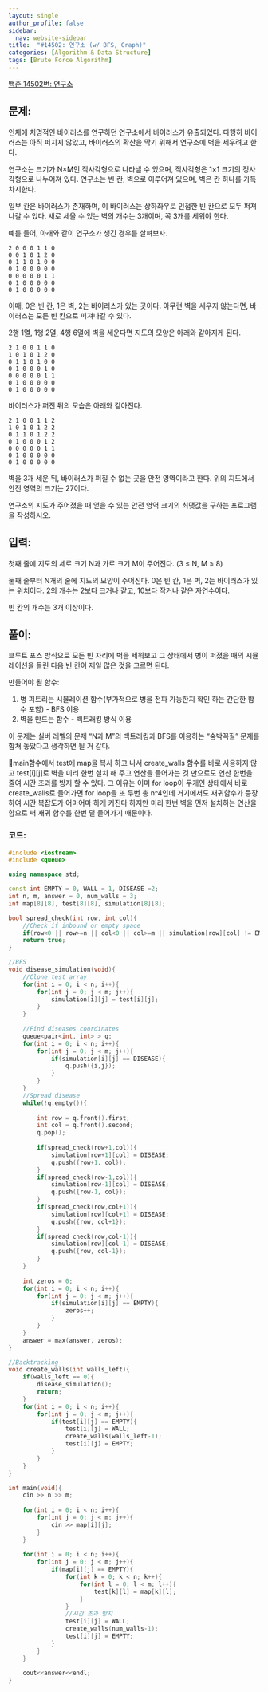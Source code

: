 ```yaml
---
layout: single
author_profile: false
sidebar:
  nav: website-sidebar
title:  "#14502: 연구소 (w/ BFS, Graph)"
categories: [Algorithm & Data Structure]
tags: [Brute Force Algorithm]
---
```


[백준 14502번: 연구소](https://www.acmicpc.net/problem/14502)

## 문제:

인체에 치명적인 바이러스를 연구하던 연구소에서 바이러스가 유출되었다. 다행히 바이러스는 아직 퍼지지 않았고, 바이러스의 확산을 막기 위해서 연구소에 벽을 세우려고 한다.

연구소는 크기가 N×M인 직사각형으로 나타낼 수 있으며, 직사각형은 1×1 크기의 정사각형으로 나누어져 있다. 연구소는 빈 칸, 벽으로 이루어져 있으며, 벽은 칸 하나를 가득 차지한다.

일부 칸은 바이러스가 존재하며, 이 바이러스는 상하좌우로 인접한 빈 칸으로 모두 퍼져나갈 수 있다. 새로 세울 수 있는 벽의 개수는 3개이며, 꼭 3개를 세워야 한다.

예를 들어, 아래와 같이 연구소가 생긴 경우를 살펴보자.

```
2 0 0 0 1 1 0
0 0 1 0 1 2 0
0 1 1 0 1 0 0
0 1 0 0 0 0 0
0 0 0 0 0 1 1
0 1 0 0 0 0 0
0 1 0 0 0 0 0
```

이때, 0은 빈 칸, 1은 벽, 2는 바이러스가 있는 곳이다. 아무런 벽을 세우지 않는다면, 바이러스는 모든 빈 칸으로 퍼져나갈 수 있다.

2행 1열, 1행 2열, 4행 6열에 벽을 세운다면 지도의 모양은 아래와 같아지게 된다.

```
2 1 0 0 1 1 0
1 0 1 0 1 2 0
0 1 1 0 1 0 0
0 1 0 0 0 1 0
0 0 0 0 0 1 1
0 1 0 0 0 0 0
0 1 0 0 0 0 0
```

바이러스가 퍼진 뒤의 모습은 아래와 같아진다.

```
2 1 0 0 1 1 2
1 0 1 0 1 2 2
0 1 1 0 1 2 2
0 1 0 0 0 1 2
0 0 0 0 0 1 1
0 1 0 0 0 0 0
0 1 0 0 0 0 0
```

벽을 3개 세운 뒤, 바이러스가 퍼질 수 없는 곳을 안전 영역이라고 한다. 위의 지도에서 안전 영역의 크기는 27이다.

연구소의 지도가 주어졌을 때 얻을 수 있는 안전 영역 크기의 최댓값을 구하는 프로그램을 작성하시오.

## 입력:

첫째 줄에 지도의 세로 크기 N과 가로 크기 M이 주어진다. (3 ≤ N, M ≤ 8)

둘째 줄부터 N개의 줄에 지도의 모양이 주어진다. 0은 빈 칸, 1은 벽, 2는 바이러스가 있는 위치이다. 2의 개수는 2보다 크거나 같고, 10보다 작거나 같은 자연수이다.

빈 칸의 개수는 3개 이상이다.

## 풀이:

브루트 포스 방식으로 모든 빈 자리에 벽을 세워보고 그 상태에서 병이 퍼졌을 때의 시뮬레이션을 돌린 다음 빈 칸이 제일 많은 것을 고르면 된다.

만들어야 될 함수:

1. 병 퍼트리는 시뮬레이션 함수(부가적으로 병을 전파 가능한지 확인 하는 간단한 함수 포함) - BFS 이용
2. 벽을 만드는 함수 - 백트래킹 방식 이용

이 문제는 실버 레벨의 문제 “N과 M”의 백트래킹과 BFS를 이용하는 “숨박꼭질” 문제를 합쳐 놓았다고 생각하면 될 거 같다.

🔎main함수에서 test에 map을 복사 하고 나서 create_walls 함수를 바로 사용하지 않고 test[i][j]로 벽을 미리 한번 설치 해 주고 연산을 들어가는 것 만으로도 연산 한번을 줄여 시간 초과를 방지 할 수 있다. 그 이유는 이미 for loop이 두개인 상태에서 바로 create_walls로 들어가면 for loop을 또 두번 총 n^4인데 거기에서도 재귀함수가 등장하여 시간 복잡도가 어마어마 하게 커진다 하지만 미리 한번 벽을 먼저 설치하는 연산을 함으로 써 재귀 함수를 한번 덜 들어가기 때문이다.

### 코드:

```cpp
#include <iostream>
#include <queue>

using namespace std;

const int EMPTY = 0, WALL = 1, DISEASE =2; 
int n, m, answer = 0, num_walls = 3;
int map[8][8], test[8][8], simulation[8][8];

bool spread_check(int row, int col){
	//Check if inbound or empty space
	if(row<0 || row>=n || col<0 || col>=m || simulation[row][col] != EMPTY) return false;
	return true;
}

//BFS
void disease_simulation(void){
	//Clone test array
	for(int i = 0; i < n; i++){
		for(int j = 0; j < m; j++){
			simulation[i][j] = test[i][j];
		}
	}
	
	//Find diseases coordinates
	queue<pair<int, int> > q;
	for(int i = 0; i < n; i++){
		for(int j = 0; j < m; j++){
			if(simulation[i][j] == DISEASE){
				q.push({i,j});
			}
		}
	}
	//Spread disease
	while(!q.empty()){
		
		int row = q.front().first;
		int col = q.front().second;
		q.pop();
		 
		if(spread_check(row+1,col)){
			simulation[row+1][col] = DISEASE;
			q.push({row+1, col});
		}
		if(spread_check(row-1,col)){
			simulation[row-1][col] = DISEASE;
			q.push({row-1, col});
		}
		if(spread_check(row,col+1)){
			simulation[row][col+1] = DISEASE;
			q.push({row, col+1});			
		}
		if(spread_check(row,col-1)){
			simulation[row][col-1] = DISEASE;
			q.push({row, col-1});			
		}
	}
	
	int zeros = 0;
	for(int i = 0; i < n; i++){
		for(int j = 0; j < m; j++){
			if(simulation[i][j] == EMPTY){
				zeros++;
			}
		}
	}
	answer = max(answer, zeros);
}

//Backtracking
void create_walls(int walls_left){
	if(walls_left == 0){
		disease_simulation();
		return;
	}
	for(int i = 0; i < n; i++){
		for(int j = 0; j < m; j++){
			if(test[i][j] == EMPTY){
				test[i][j] = WALL;
				create_walls(walls_left-1);
				test[i][j] = EMPTY;
			}
		}
	}
}

int main(void){
	cin >> n >> m;
	
	for(int i = 0; i < n; i++){
		for(int j = 0; j < m; j++){
			cin >> map[i][j];
		}
	}
	
	for(int i = 0; i < n; i++){
		for(int j = 0; j < m; j++){
			if(map[i][j] == EMPTY){
				for(int k = 0; k < n; k++){
					for(int l = 0; l < m; l++){
						test[k][l] = map[k][l];
					}
				}
				//시간 초과 방지 
				test[i][j] = WALL;
				create_walls(num_walls-1);
				test[i][j] = EMPTY;
			}
		}
	}
	
	cout<<answer<<endl;
}
```